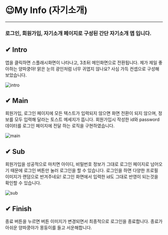 # 😉My Info (자기소개)

---
### 로그인, 회원가입, 자기소개 페이지로 구성된 간단 자기소개 앱 입니다.

<div><h2>✔ Intro</h2></div>
앱을 클릭하면 스플래시화면이 나타나고, 3초뒤 메인화면으로 전환됩니다. 제가 제일 좋아하는 양파쿵야! 맑은 눈의 광인처럼 너무 귀엽지 않나요? 사심 가득 컨셉으로 구성해 보았습니다.

![intro](https://github.com/ouowinnie/MyInfo/assets/139089298/4e8b2c8e-5611-4fb4-9e4c-d138243fe04b)


<div><h2>✔ Main</h2></div>
회원가입, 로그인 페이지에 모든 텍스트가 입력되지 않으면 화면 전환이 되지 않으며, 정보를 모두 입력해 달라는 토스트 메세지가 뜹니다. 회원가입시 작성한 id와 password데이터를 로그인 페이지에 전달 하는 로직을 구현하였습니다.

![main](https://github.com/ouowinnie/MyInfo/assets/139089298/36ffcf93-6436-4977-bd65-d774bc68c092)

<div><h2>✔ Sub</h2></div>
회원가입을 성공적으로 마치면 아이디, 비밀번호 정보가 그대로 로그인 페이지로 넘어오기 때문에 로그인 버튼만 눌러 로그인을 할 수 있습니다. 로그인을 하면 다양한 프로필 이미지가 랜덤으로 반겨주네요! 로그인 화면에서 입력한 id도 그대로 반영이 되는것을 확인할 수 있습니다.

![sub](https://github.com/ouowinnie/MyInfo/assets/139089298/bb13dd28-8051-438f-83b9-7db091b3f027)

<div><h2>✔ Finish</h2></div>
종료 버튼을 누르면 버튼 이미지가 변경되면서 최종적으로 로그인을 종료합니다. 종료가 아쉬운 양파쿵야가 몽둥이를 들고 서운해합니다.